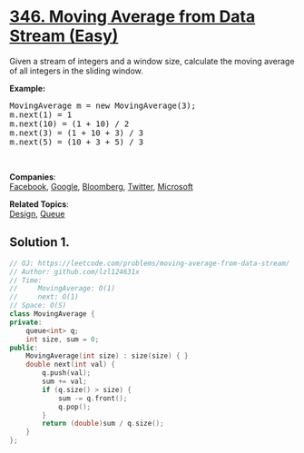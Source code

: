 # [346. Moving Average from Data Stream (Easy)](https://leetcode.com/problems/moving-average-from-data-stream/)

<p>Given a stream of integers and a window size, calculate the moving average of all integers in the sliding window.</p>

<p><strong>Example:</strong></p>

<pre>MovingAverage m = new MovingAverage(3);
m.next(1) = 1
m.next(10) = (1 + 10) / 2
m.next(3) = (1 + 10 + 3) / 3
m.next(5) = (10 + 3 + 5) / 3
</pre>

<p>&nbsp;</p>


**Companies**:  
[Facebook](https://leetcode.com/company/facebook), [Google](https://leetcode.com/company/google), [Bloomberg](https://leetcode.com/company/bloomberg), [Twitter](https://leetcode.com/company/twitter), [Microsoft](https://leetcode.com/company/microsoft)

**Related Topics**:  
[Design](https://leetcode.com/tag/design/), [Queue](https://leetcode.com/tag/queue/)

## Solution 1.

```cpp
// OJ: https://leetcode.com/problems/moving-average-from-data-stream/
// Author: github.com/lzl124631x
// Time:
//     MovingAverage: O(1)
//     next: O(1)
// Space: O(S)
class MovingAverage {
private:
    queue<int> q;
    int size, sum = 0;
public:
    MovingAverage(int size) : size(size) { }
    double next(int val) {
        q.push(val);
        sum += val;
        if (q.size() > size) {
            sum -= q.front();
            q.pop();
        }
        return (double)sum / q.size();
    }
};
```